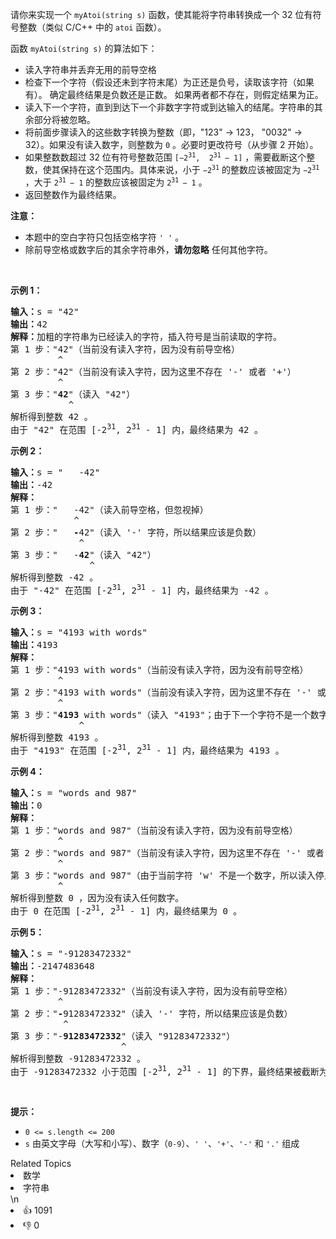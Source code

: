 <p>请你来实现一个 <code>myAtoi(string s)</code> 函数，使其能将字符串转换成一个 32 位有符号整数（类似 C/C++ 中的 <code>atoi</code> 函数）。</p>

<p>函数 <code>myAtoi(string s)</code> 的算法如下：</p>

<ul>
	<li>读入字符串并丢弃无用的前导空格</li>
	<li>检查下一个字符（假设还未到字符末尾）为正还是负号，读取该字符（如果有）。 确定最终结果是负数还是正数。 如果两者都不存在，则假定结果为正。</li>
	<li>读入下一个字符，直到到达下一个非数字字符或到达输入的结尾。字符串的其余部分将被忽略。</li>
	<li>将前面步骤读入的这些数字转换为整数（即，"123" -> 123， "0032" -> 32）。如果没有读入数字，则整数为 <code>0</code> 。必要时更改符号（从步骤 2 开始）。</li>
	<li>如果整数数超过 32 位有符号整数范围 <code>[−2<sup>31</sup>,  2<sup>31 </sup>− 1]</code> ，需要截断这个整数，使其保持在这个范围内。具体来说，小于 <code>−2<sup>31</sup></code> 的整数应该被固定为 <code>−2<sup>31</sup></code> ，大于 <code>2<sup>31 </sup>− 1</code> 的整数应该被固定为 <code>2<sup>31 </sup>− 1</code> 。</li>
	<li>返回整数作为最终结果。</li>
</ul>

<p><strong>注意：</strong></p>

<ul>
	<li>本题中的空白字符只包括空格字符 <code>' '</code> 。</li>
	<li>除前导空格或数字后的其余字符串外，<strong>请勿忽略</strong> 任何其他字符。</li>
</ul>

<p> </p>

<p><strong>示例 1：</strong></p>

<pre>
<strong>输入：</strong>s = "42"
<strong>输出：</strong>42
<strong>解释：</strong>加粗的字符串为已经读入的字符，插入符号是当前读取的字符。
第 1 步："42"（当前没有读入字符，因为没有前导空格）
         ^
第 2 步："42"（当前没有读入字符，因为这里不存在 '-' 或者 '+'）
         ^
第 3 步："<strong>42</strong>"（读入 "42"）
           ^
解析得到整数 42 。
由于 "42" 在范围 [-2<sup>31</sup>, 2<sup>31</sup> - 1] 内，最终结果为 42 。</pre>

<p><strong>示例 2：</strong></p>

<pre>
<strong>输入：</strong>s = "   -42"
<strong>输出：</strong>-42
<strong>解释：</strong>
第 1 步："<strong>   </strong>-42"（读入前导空格，但忽视掉）
            ^
第 2 步："   <strong>-</strong>42"（读入 '-' 字符，所以结果应该是负数）
             ^
第 3 步："   -<strong>42</strong>"（读入 "42"）
               ^
解析得到整数 -42 。
由于 "-42" 在范围 [-2<sup>31</sup>, 2<sup>31</sup> - 1] 内，最终结果为 -42 。
</pre>

<p><strong>示例 3：</strong></p>

<pre>
<strong>输入：</strong>s = "4193 with words"
<strong>输出：</strong>4193
<strong>解释：</strong>
第 1 步："4193 with words"（当前没有读入字符，因为没有前导空格）
         ^
第 2 步："4193 with words"（当前没有读入字符，因为这里不存在 '-' 或者 '+'）
         ^
第 3 步："<strong>4193</strong> with words"（读入 "4193"；由于下一个字符不是一个数字，所以读入停止）
             ^
解析得到整数 4193 。
由于 "4193" 在范围 [-2<sup>31</sup>, 2<sup>31</sup> - 1] 内，最终结果为 4193 。
</pre>

<p><strong>示例 4：</strong></p>

<pre>
<strong>输入：</strong>s = "words and 987"
<strong>输出：</strong>0
<strong>解释：</strong>
第 1 步："words and 987"（当前没有读入字符，因为没有前导空格）
         ^
第 2 步："words and 987"（当前没有读入字符，因为这里不存在 '-' 或者 '+'）
         ^
第 3 步："words and 987"（由于当前字符 'w' 不是一个数字，所以读入停止）
         ^
解析得到整数 0 ，因为没有读入任何数字。
由于 0 在范围 [-2<sup>31</sup>, 2<sup>31</sup> - 1] 内，最终结果为 0 。</pre>

<p><strong>示例 5：</strong></p>

<pre>
<strong>输入：</strong>s = "-91283472332"
<strong>输出：</strong>-2147483648
<strong>解释：</strong>
第 1 步："-91283472332"（当前没有读入字符，因为没有前导空格）
         ^
第 2 步："<strong>-</strong>91283472332"（读入 '-' 字符，所以结果应该是负数）
          ^
第 3 步："-<strong>91283472332</strong>"（读入 "91283472332"）
                     ^
解析得到整数 -91283472332 。
由于 -91283472332 小于范围 [-2<sup>31</sup>, 2<sup>31</sup> - 1] 的下界，最终结果被截断为 -2<sup>31</sup> = -2147483648 。</pre>

<p> </p>

<p><strong>提示：</strong></p>

<ul>
	<li><code>0 <= s.length <= 200</code></li>
	<li><code>s</code> 由英文字母（大写和小写）、数字（<code>0-9</code>）、<code>' '</code>、<code>'+'</code>、<code>'-'</code> 和 <code>'.'</code> 组成</li>
</ul>
<div><div>Related Topics</div><div><li>数学</li><li>字符串</li></div></div>\n<div><li>👍 1091</li><li>👎 0</li></div>